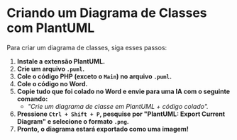 # Criando um Diagrama de Classes com PlantUML

Para criar um diagrama de classes, siga esses passos:

1. **Instale a extensão PlantUML.**
2. **Crie um arquivo `.puml`.**
3. **Cole o código PHP (exceto o `Main`) no arquivo `.puml`.**
4. **Cole o código no Word.**
5. **Copie tudo que foi colado no Word e envie para uma IA com o seguinte comando:**
   - *"Crie um diagrama de classe em PlantUML + código colado".*
6. **Pressione `Ctrl + Shift + P`, pesquise por "PlantUML: Export Current Diagram" e selecione o formato `.png`.**
7. **Pronto, o diagrama estará exportado como uma imagem!** 
